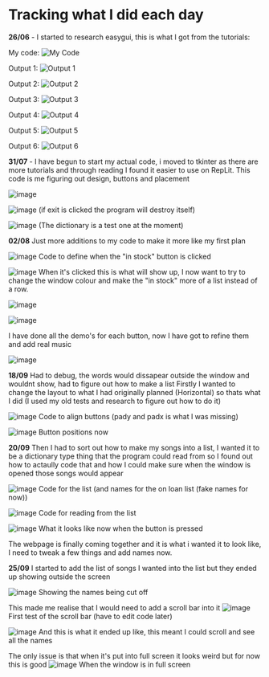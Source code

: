 # Tracking what I did each day

**26/06** - I started to research easygui, this is what I got from the tutorials:

My code:
![My Code](https://github.com/FreyaE2/DT-2024-python/assets/129448624/980acb91-ba02-4513-b23b-fe5f90fc8899)

Output 1:
![Output 1](https://github.com/FreyaE2/DT-2024-python/assets/129448624/9ef33b32-3dea-4446-b54c-fafb9e4f738e)

Output 2:
![Output 2](https://github.com/FreyaE2/DT-2024-python/assets/129448624/a61ba035-27b8-47a3-ae6a-6fc58102a5fc)

Output 3:
![Output 3](https://github.com/FreyaE2/DT-2024-python/assets/129448624/0399dab3-242f-45a8-adc8-aa6f70d4888f)

Output 4:
![Output 4](https://github.com/FreyaE2/DT-2024-python/assets/129448624/35b1baa8-7ef9-4f71-a3a4-b5a38c86ea97)

Output 5:
![Output 5](https://github.com/FreyaE2/DT-2024-python/assets/129448624/fb495265-c7c1-49a9-a452-9946ab317a48)

Output 6:
![Output 6](https://github.com/FreyaE2/DT-2024-python/assets/129448624/fe841ccb-7f62-4eec-94a2-69b9caa13708)

**31/07** - I have begun to start my actual code, i moved to tkinter as there are more tutorials and through reading I found it easier to use on RepLit. This code is me figuring out design, buttons and placement

![image](https://github.com/user-attachments/assets/645d7f22-57d4-4cbd-8b95-4f290fef1adb)

![image](https://github.com/user-attachments/assets/21bbec7c-4cc1-459f-9ca7-a0fa87c7504f)
(if exit is clicked the program will destroy itself)

![image](https://github.com/user-attachments/assets/8a6cc17c-4e93-4cd8-8770-49f0aee0ae0e)
(The dictionary is a test one at the moment)

**02/08** Just more additions to my code to make it more like my first plan

![image](https://github.com/user-attachments/assets/5f0adc2e-bccd-477d-8fbc-c92d04cf9751)
Code to define when the "in stock" button is clicked

![image](https://github.com/user-attachments/assets/dcb30847-45ac-4d45-8951-43171f73f979)
When it's clicked this is what will show up, I now want to try to change the window colour and make the "in stock" more of a list instead of a row.

![image](https://github.com/user-attachments/assets/52952aad-0965-4563-9e37-534d445e5b5b)

![image](https://github.com/user-attachments/assets/998378c3-5463-4c5e-bba7-f910aafbe5b0)

I have done all the demo's for each button, now I have got to refine them and add real music

![image](https://github.com/user-attachments/assets/639ca45c-30fb-4090-a38e-22c0bb7cd627)

**18/09** Had to debug, the words would dissapear outside the window and wouldnt show, had to figure out how to make a list
Firstly I wanted to change the layout to what I had originally planned (Horizontal) so thats what I did (I used my old tests and research to figure out how to do it)

![image](https://github.com/user-attachments/assets/b1ea50b8-91d4-424e-b9b9-c3f8cac71543)
Code to align buttons (pady and padx is what I was missing)

![image](https://github.com/user-attachments/assets/7c772e65-8064-4e68-807d-e8c0ae019d09)
Button positions now

**20/09** Then I had to sort out how to make my songs into a list, I wanted it to be a dictionary type thing that the program could read from so I found out how to actaully code that and how I could make sure when the window is opened those songs would appear

![image](https://github.com/user-attachments/assets/cf42439b-d9ac-47ef-b69e-195e0d927d0c)
Code for the list (and names for the on loan list (fake names for now))

![image](https://github.com/user-attachments/assets/6575f915-a4e1-42a0-9984-4ca8950d3b32)
Code for reading from the list

![image](https://github.com/user-attachments/assets/a1ef7de8-2b54-4f3d-91c5-849e18d1c1a0)
What it looks like now when the button is pressed

The webpage is finally coming together and it is what i wanted it to look like, I need to tweak a few things and add names now.

**25/09** I started to add the list of songs I wanted into the list but they ended up showing outside the screen

![image](https://github.com/user-attachments/assets/83f70266-cc7c-49ba-ac26-a1dc14927974)
Showing the names being cut off

This made me realise that I would need to add a scroll bar into it
![image](https://github.com/user-attachments/assets/3a81e501-5c81-462c-9818-2def6707e6b2)
First test of the scroll bar (have to edit code later)

![image](https://github.com/user-attachments/assets/36ad7de4-921b-4397-acfe-a9e5c4c31869)
And this is what it ended up like, this meant I could scroll and see all the names

The only issue is that when it's put into full screen it looks weird but for now this is good
![image](https://github.com/user-attachments/assets/2fb4bda3-fc25-4cd8-83b9-3f01ad3e07a3)
When the window is in full screen











